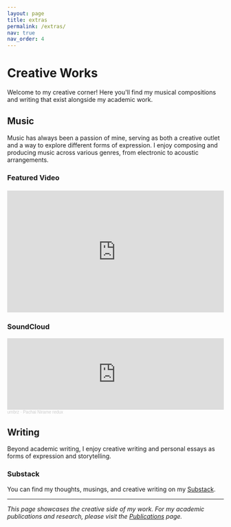 ```yaml
---
layout: page
title: extras
permalink: /extras/
nav: true
nav_order: 4
---
```


# Creative Works

Welcome to my creative corner! Here you'll find my musical compositions and writing that exist alongside my academic work.

## Music

Music has always been a passion of mine, serving as both a creative outlet and a way to explore different forms of expression. I enjoy composing and producing music across various genres, from electronic to acoustic arrangements.

### Featured Video

<div class="video-container" style="position: relative; padding-bottom: 56.25%; height: 0; overflow: hidden; margin: 20px 0;">
  <iframe 
    src="https://www.youtube.com/embed/F4Dd2IW1aFU" 
    style="position: absolute; top: 0; left: 0; width: 100%; height: 100%; border: 0;" 
    allowfullscreen>
  </iframe>
</div>


### SoundCloud

<iframe width="100%" height="166" scrolling="no" frameborder="no" allow="autoplay" src="https://w.soundcloud.com/player/?url=https%3A//api.soundcloud.com/tracks/soundcloud%253Atracks%253A1290849727&color=%23ff5500&auto_play=false&hide_related=false&show_comments=true&show_user=true&show_reposts=false&show_teaser=true"></iframe><div style="font-size: 10px; color: #cccccc;line-break: anywhere;word-break: normal;overflow: hidden;white-space: nowrap;text-overflow: ellipsis; font-family: Interstate,Lucida Grande,Lucida Sans Unicode,Lucida Sans,Garuda,Verdana,Tahoma,sans-serif;font-weight: 100;"><a href="https://soundcloud.com/umbrz" title="umbrz" target="_blank" style="color: #cccccc; text-decoration: none;">umbrz</a> · <a href="https://soundcloud.com/umbrz/pachai-nirame-redo" title="Pachai Nirame redux" target="_blank" style="color: #cccccc; text-decoration: none;">Pachai Nirame redux</a></div>



## Writing

Beyond academic writing, I enjoy creative writing and personal essays as forms of expression and storytelling.

### Substack

You can find my thoughts, musings, and creative writing on my [Substack](https://substack.com/profile/176371536-ambreesh-parthasarathy?r=2x095c&utm_campaign=profile&utm_medium=profile-page).

---

*This page showcases the creative side of my work. For my academic publications and research, please visit the [Publications](/publications/) page.*
